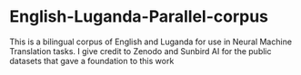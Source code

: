 # English-Luganda-Parallel-corpus
This is a bilingual corpus of English and Luganda for use in Neural Machine Translation tasks. I give credit to Zenodo and Sunbird AI for the public datasets that gave a foundation to this work 
